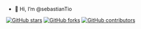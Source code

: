 - 👋 Hi, I’m @sebastianTio

[![GitHub stars](https://img.shields.io/github/stars/sebastianTio/awesome-github-profile-readme-templates.svg)](https://github.com/sebastianTio/awesome-github-profile-readme-templates/stargazers)
[![GitHub forks](https://img.shields.io/github/forks/sebastianTio/awesome-github-profile-readme-templates.svg?color=blue)](https://github.com/sebastianTio/awesome-github-profile-readme-templates/network)
[![GitHub contributors](https://img.shields.io/github/contributors/sebastianTio/awesome-github-profile-readme-templates.svg?color=blue)](https://github.com/sebastianTio/awesome-github-profile-readme-templates/network)

